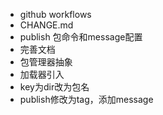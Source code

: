 - github workflows
- CHANGE.md
- publish 包命令和message配置
- 完善文档
- 包管理器抽象
- 加载器引入
- key为dir改为包名
- publish修改为tag，添加message